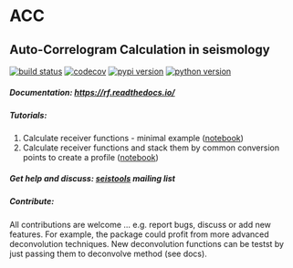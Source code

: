 # ACC
## Auto-Correlogram Calculation in seismology

[![build status](https://travis-ci.org/trichter/rf.svg?branch=master)](https://travis-ci.org/trichter/rf)
[![codecov](https://codecov.io/gh/trichter/rf/branch/master/graph/badge.svg)](https://codecov.io/gh/trichter/rf)
[![pypi version](https://img.shields.io/pypi/v/rf.svg)](https://pypi.python.org/pypi/rf)
[![python version](https://img.shields.io/pypi/pyversions/rf.svg)](https://python.org)

##### Documentation: https://rf.readthedocs.io/
##### Tutorials:
  1. Calculate receiver functions - minimal example ([notebook][nb1])
  2. Calculate receiver functions and stack them by common conversion points to create a profile ([notebook][nb2])

[nb1]: http://nbviewer.jupyter.org/github/trichter/notebooks/blob/master/receiver_function_minimal_example.ipynb
[nb2]: http://nbviewer.jupyter.org/github/trichter/notebooks/blob/master/receiver_function_profile_chile.ipynb

##### Get help and discuss: [seistools](https://lserv.uni-jena.de/mailman/listinfo/seistools) mailing list

##### Contribute:

All contributions are welcome ... e.g. report bugs, discuss or add new features.
For example, the package could profit from more advanced deconvolution techniques.
New deconvolution functions can be testst by just passing them to deconvolve method (see docs).
